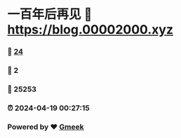 # 一百年后再见 :link: https://blog.00002000.xyz 
### :page_facing_up: [24](https://blog.00002000.xyz/tag.html) 
### :speech_balloon: 2 
### :hibiscus: 25253 
### :alarm_clock: 2024-04-19 00:27:15 
### Powered by :heart: [Gmeek](https://github.com/Meekdai/Gmeek)
